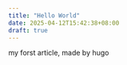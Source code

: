 ```yaml
---
title: "Hello World"
date: 2025-04-12T15:42:38+08:00
draft: true
---
```


my forst article, made by hugo
